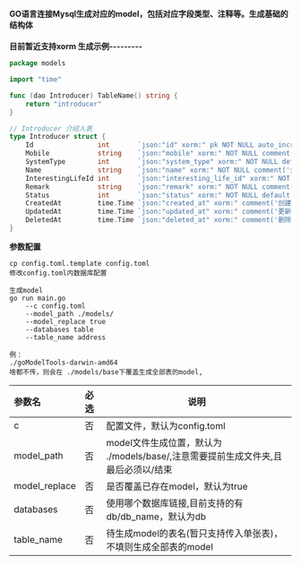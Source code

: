 #### GO语言连接Mysql生成对应的model，包括对应字段类型、注释等。生成基础的结构体

**目前暂近支持xorm 生成示例---------**

```go 
package models

import "time"

func (dao Introducer) TableName() string {
	return "introducer"
}

// Introducer 介绍人表
type Introducer struct {
	Id                int       `json:"id" xorm:" pk NOT NULL auto_increment comment('id') int(11)"`
	Mobile            string    `json:"mobile" xorm:" NOT NULL comment('介绍人手机号') varchar(16)"`
	SystemType        int       `json:"system_type" xorm:" NOT NULL default 1 comment('介绍人系统类型') tinyint(1)"`
	Name              string    `json:"name" xorm:" NOT NULL comment('介绍人姓名') varchar(32)"`
	InterestingLifeId int       `json:"interesting_life_id" xorm:" NOT NULL comment('介绍人有趣生活ID') int(11)"`
	Remark            string    `json:"remark" xorm:" NOT NULL comment('备注') varchar(255)"`
	Status            int       `json:"status" xorm:" NOT NULL default 1 comment('状态 1-启用 2-禁用') tinyint(1)"`
	CreatedAt         time.Time `json:"created_at" xorm:" comment('创建时间') timestamp"`
	UpdatedAt         time.Time `json:"updated_at" xorm:" comment('更新时间') timestamp"`
	DeletedAt         time.Time `json:"deleted_at" xorm:" comment('删除时间') timestamp"`
}

```

**参数配置**

```
cp config.toml.template config.toml
修改config.toml内数据库配置

生成model
go run main.go 
    --c config.toml
    --model_path ./models/ 
    --model_replace true
    --databases table
    --table_name address
    
例：
./goModelTools-darwin-amd64
啥都不传，则会在 ./models/base下覆盖生成全部表的model,
```

| 参数名 | 必选   | 说明                                                   |
|:----|:-----|------------------------------------------------------|
| c   | 否    | 配置文件，默认为config.toml                                  |
| model_path   | 否    | model文件生成位置，默认为 ./models/base/,注意需要提前生成文件夹,且最后必须以/结束 |
| model_replace   | 否    | 是否覆盖已存在model，默认为true                                 |
| databases   | 否    | 使用哪个数据库链接,目前支持的有 db/db_name，默认为db                    |
| table_name   | 否    | 待生成model的表名(暂只支持传入单张表)，不填则生成全部表的model                |